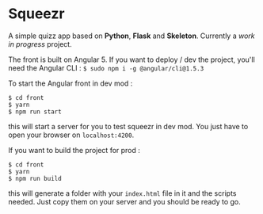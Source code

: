 # Squeezr
A simple quizz app based on **Python**, **Flask** and **Skeleton**.
Currently a *work in progress* project.

The front is built on Angular 5. If you want to deploy / dev the project, you'll
need the Angular CLI : 
`$ sudo npm i -g @angular/cli@1.5.3`

To start the Angular front in dev mod :  
```
$ cd front
$ yarn
$ npm run start
```

this will start a server for you to test squeezr in dev mod. You just have to
open your browser on `localhost:4200`.

If you want to build the project for prod :  
```
$ cd front
$ yarn
$ npm run build
```

this will generate a folder with your `index.html` file in it and the scripts
needed. Just copy them on your server and you should be ready to go.
